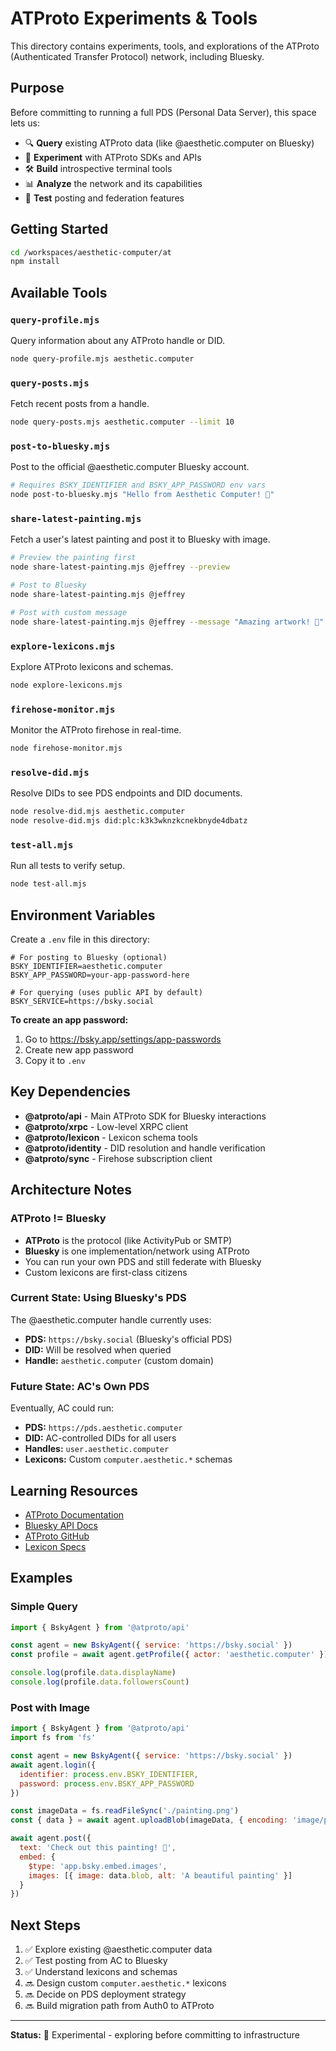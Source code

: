 # ATProto Experiments & Tools

This directory contains experiments, tools, and explorations of the ATProto (Authenticated Transfer Protocol) network, including Bluesky.

## Purpose

Before committing to running a full PDS (Personal Data Server), this space lets us:

- 🔍 **Query** existing ATProto data (like @aesthetic.computer on Bluesky)
- 🧪 **Experiment** with ATProto SDKs and APIs
- 🛠️ **Build** introspective terminal tools
- 📊 **Analyze** the network and its capabilities
- 🚀 **Test** posting and federation features

## Getting Started

```bash
cd /workspaces/aesthetic-computer/at
npm install
```

## Available Tools

### `query-profile.mjs`
Query information about any ATProto handle or DID.

```bash
node query-profile.mjs aesthetic.computer
```

### `query-posts.mjs`
Fetch recent posts from a handle.

```bash
node query-posts.mjs aesthetic.computer --limit 10
```

### `post-to-bluesky.mjs`
Post to the official @aesthetic.computer Bluesky account.

```bash
# Requires BSKY_IDENTIFIER and BSKY_APP_PASSWORD env vars
node post-to-bluesky.mjs "Hello from Aesthetic Computer! 🎨"
```

### `share-latest-painting.mjs`
Fetch a user's latest painting and post it to Bluesky with image.

```bash
# Preview the painting first
node share-latest-painting.mjs @jeffrey --preview

# Post to Bluesky
node share-latest-painting.mjs @jeffrey

# Post with custom message
node share-latest-painting.mjs @jeffrey --message "Amazing artwork! 🎨"
```

### `explore-lexicons.mjs`
Explore ATProto lexicons and schemas.

```bash
node explore-lexicons.mjs
```

### `firehose-monitor.mjs`
Monitor the ATProto firehose in real-time.

```bash
node firehose-monitor.mjs
```

### `resolve-did.mjs`
Resolve DIDs to see PDS endpoints and DID documents.

```bash
node resolve-did.mjs aesthetic.computer
node resolve-did.mjs did:plc:k3k3wknzkcnekbnyde4dbatz
```

### `test-all.mjs`
Run all tests to verify setup.

```bash
node test-all.mjs
```

## Environment Variables

Create a `.env` file in this directory:

```env
# For posting to Bluesky (optional)
BSKY_IDENTIFIER=aesthetic.computer
BSKY_APP_PASSWORD=your-app-password-here

# For querying (uses public API by default)
BSKY_SERVICE=https://bsky.social
```

**To create an app password:**
1. Go to https://bsky.app/settings/app-passwords
2. Create new app password
3. Copy it to `.env`

## Key Dependencies

- **@atproto/api** - Main ATProto SDK for Bluesky interactions
- **@atproto/xrpc** - Low-level XRPC client
- **@atproto/lexicon** - Lexicon schema tools
- **@atproto/identity** - DID resolution and handle verification
- **@atproto/sync** - Firehose subscription client

## Architecture Notes

### ATProto != Bluesky

- **ATProto** is the protocol (like ActivityPub or SMTP)
- **Bluesky** is one implementation/network using ATProto
- You can run your own PDS and still federate with Bluesky
- Custom lexicons are first-class citizens

### Current State: Using Bluesky's PDS

The @aesthetic.computer handle currently uses:
- **PDS:** `https://bsky.social` (Bluesky's official PDS)
- **DID:** Will be resolved when queried
- **Handle:** `aesthetic.computer` (custom domain)

### Future State: AC's Own PDS

Eventually, AC could run:
- **PDS:** `https://pds.aesthetic.computer`
- **DID:** AC-controlled DIDs for all users
- **Handles:** `user.aesthetic.computer`
- **Lexicons:** Custom `computer.aesthetic.*` schemas

## Learning Resources

- [ATProto Documentation](https://atproto.com)
- [Bluesky API Docs](https://docs.bsky.app)
- [ATProto GitHub](https://github.com/bluesky-social/atproto)
- [Lexicon Specs](https://atproto.com/specs/lexicon)

## Examples

### Simple Query

```javascript
import { BskyAgent } from '@atproto/api'

const agent = new BskyAgent({ service: 'https://bsky.social' })
const profile = await agent.getProfile({ actor: 'aesthetic.computer' })

console.log(profile.data.displayName)
console.log(profile.data.followersCount)
```

### Post with Image

```javascript
import { BskyAgent } from '@atproto/api'
import fs from 'fs'

const agent = new BskyAgent({ service: 'https://bsky.social' })
await agent.login({
  identifier: process.env.BSKY_IDENTIFIER,
  password: process.env.BSKY_APP_PASSWORD
})

const imageData = fs.readFileSync('./painting.png')
const { data } = await agent.uploadBlob(imageData, { encoding: 'image/png' })

await agent.post({
  text: 'Check out this painting! 🎨',
  embed: {
    $type: 'app.bsky.embed.images',
    images: [{ image: data.blob, alt: 'A beautiful painting' }]
  }
})
```

## Next Steps

1. ✅ Explore existing @aesthetic.computer data
2. ✅ Test posting from AC to Bluesky
3. ✅ Understand lexicons and schemas
4. 🔜 Design custom `computer.aesthetic.*` lexicons
5. 🔜 Decide on PDS deployment strategy
6. 🔜 Build migration path from Auth0 to ATProto

---

**Status:** 🧪 Experimental - exploring before committing to infrastructure
